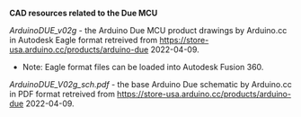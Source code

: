 **CAD resources related to the Due MCU**

*ArduinoDUE_v02g* - the Arduino Due MCU product drawings by Arduino.cc in Autodesk Eagle format retreived from https://store-usa.arduino.cc/products/arduino-due 2022-04-09.

   - Note: Eagle format files can be loaded into Autodesk Fusion 360.

*ArduinoDUE_V02g_sch.pdf* - the base Arduino Due schematic by Arduino.cc in PDF format retreived from https://store-usa.arduino.cc/products/arduino-due 2022-04-09.
